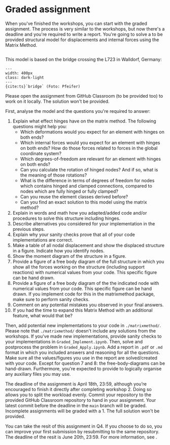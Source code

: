 # Graded assignment

When you've finished the workshops, you can start with the graded assignment. The process is very similar to the workshops, but now there's a deadline and you're required to write a report. You're going to solve a to be provided structural model for displacements and internal forces using the Matrix Method.

```{figure} figures/graded_assignment.svg
```

This model is based on the bridge crossing the L723 in Walldorf, Germany:

```{figure} https://www.wiwa-lokal.de/wp-content/uploads/2017/11/Br%C3%BCcke.jpg
---
width: 400px
class: dark-light
---
{cite:ts}`bridge` (Foto: Pfeifer)
```

Please open the assignment from GitHub Classroom (to be provided too) to work on it locally. The solution won't be provided.

First, analyse the model and the questions you're required to answer:
1. Explain what effect hinges have on the matrix method. The following questions might help you:
   - Which deformations would you expect for an element with hinges on both ends?
   - Which internal forces would you expect for an element with hinges on both ends? How do those forces related to forces in the global coordinate system?
   - Which degrees-of-freedom are relevant for an element with hinges on both ends?
   - Can you calculate the rotation of hinged nodes? And if so, what is the meaning of those rotations?
   - What is the difference in terms of degrees of freedom for nodes which contains hinged and clamped connections, compared to nodes which are fully hinged or fully clamped?
   - Can you reuse the element classes derived before?
   - Can you find an exact solution to this model using the matrix method?
2. Explain in words and math how you adapted/added code and/or procedures to solve this structure including hinges.
3. Describe alternatives you considered for your implementation in the previous steps.
4. Explain why your sanity checks prove that all of your code implementations are correct.
5. Make a table of all nodal displacement and show the displaced structure in a figure. Indicate how you identify nodes.
6. Show the moment diagram of the structure in a figure.
7. Provide a figure of a free body diagram of the full structure in which you show all the forces working on the structure (including support reactions) with numerical values from your code. This specific figure can be hand drawn.
8. Provide a figure of a free body diagram of the the indicated node with numerical values from your code. This specific figure can be hand drawn. If you implement code for this in the matrixmethod package, make sure to perform sanity checks.
9. Comment on any potential mistakes you observed in your final answers.
10. If you had the time to expand this Matrix Method with an additional feature, what would that be?

Then, add potential new implementations to your code in `./matrixmethod/`. Please note that `./matrixmethod/` doesn't include any solutions from the workshops. If you've made new implementations, provide sanity checks to your implementations in `Graded_Implement.ipynb`. Then, solve and postprocess the problem in `Graded_Apply.ipynb`. Add a report in `.pdf` or `.md` format in which you included answers and reasoning for all the questions. Make sure all the values/figures you use in the report are solved/created with your code. Except for question 7 and 8: the free-body-diagrams can be hand-drawn. Furthermore, you're expected to provide to logically organise any auxiliary files you may use.

The deadline of the assignment is April 18th, 23:59, although you’re encouraged to finish it directly after completing workshop 2. Doing so allows you to split the workload evenly. Commit your repository to the provided GitHub Classroom repository to hand in your assignment. Your latest commit before the deadline in the `main` branch will be graded. Incomplete assignments will be graded with a 1. The full solution won't be provided.

You can take the resit of this assignment in Q4. If you choose to do so, you can improve your first submission by resubmitting to the same repository. The deadline of the resit is June 20th, 23:59. For more information, see [](./course_information.md).